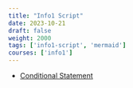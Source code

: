 ```yaml
---
title: "Info1 Script"
date: 2023-10-21
draft: false
weight: 2000
tags: ['info1-script', 'mermaid']
courses: ['info1']
---
```


- [Conditional Statement](01_basics/conditional)